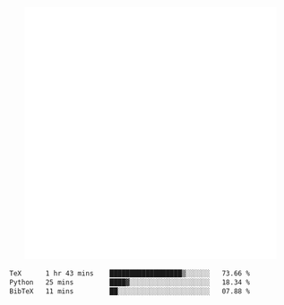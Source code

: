 <div align="center">
    <a href="https://konst.fish">
        <img src="https://raw.githubusercontent.com/konstfish/konstfish/master/fish.svg" alt="Logo" width="450"/>
    </a>
</div>

<!--START_SECTION:waka-->
```text
TeX      1 hr 43 mins    ██████████████████▒░░░░░░   73.66 % 
Python   25 mins         ████▓░░░░░░░░░░░░░░░░░░░░   18.34 % 
BibTeX   11 mins         ██░░░░░░░░░░░░░░░░░░░░░░░   07.88 % 
```
<!--END_SECTION:waka-->
